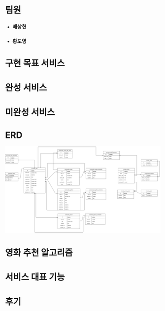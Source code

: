 # 팀원

- ### 배상현

- ### 황도영

# 구현 목표 서비스

# 완성 서비스

# 미완성 서비스

# ERD

![](README_assets/76d93680f2c16a6cf8e62195738d48157629b0ef.jpg)

# 영화 추천 알고리즘

# 서비스 대표 기능

# 후기
